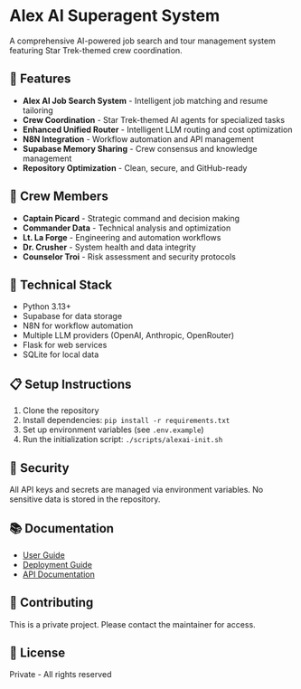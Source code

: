 # Alex AI Superagent System

A comprehensive AI-powered job search and tour management system featuring Star Trek-themed crew coordination.

## 🚀 Features

- **Alex AI Job Search System** - Intelligent job matching and resume tailoring
- **Crew Coordination** - Star Trek-themed AI agents for specialized tasks
- **Enhanced Unified Router** - Intelligent LLM routing and cost optimization
- **N8N Integration** - Workflow automation and API management
- **Supabase Memory Sharing** - Crew consensus and knowledge management
- **Repository Optimization** - Clean, secure, and GitHub-ready

## 👥 Crew Members

- **Captain Picard** - Strategic command and decision making
- **Commander Data** - Technical analysis and optimization
- **Lt. La Forge** - Engineering and automation workflows
- **Dr. Crusher** - System health and data integrity
- **Counselor Troi** - Risk assessment and security protocols

## 🔧 Technical Stack

- Python 3.13+
- Supabase for data storage
- N8N for workflow automation
- Multiple LLM providers (OpenAI, Anthropic, OpenRouter)
- Flask for web services
- SQLite for local data

## 📋 Setup Instructions

1. Clone the repository
2. Install dependencies: `pip install -r requirements.txt`
3. Set up environment variables (see `.env.example`)
4. Run the initialization script: `./scripts/alexai-init.sh`

## 🔐 Security

All API keys and secrets are managed via environment variables. No sensitive data is stored in the repository.

## 📚 Documentation

- [User Guide](docs/USER_GUIDE.md)
- [Deployment Guide](docs/DEPLOYMENT_GUIDE.md)
- [API Documentation](docs/API_DOCS.md)

## 🤝 Contributing

This is a private project. Please contact the maintainer for access.

## 📄 License

Private - All rights reserved

